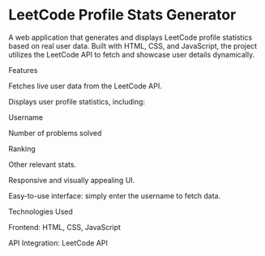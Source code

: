 # LeetCode Profile Stats Generator

A web application that generates and displays LeetCode profile statistics based on real user data. Built with HTML, CSS, and JavaScript, the project utilizes the LeetCode API to fetch and showcase user details dynamically.

Features

Fetches live user data from the LeetCode API.

Displays user profile statistics, including:

Username

Number of problems solved

Ranking

Other relevant stats.

Responsive and visually appealing UI.

Easy-to-use interface: simply enter the username to fetch data.

Technologies Used

Frontend: HTML, CSS, JavaScript

API Integration: LeetCode API
